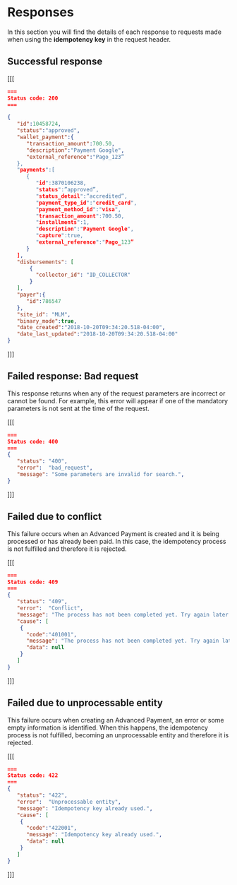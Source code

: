 # Responses

In this section you will find the details of each response to requests made when using the **idempotency key** in the request header.

## Successful response

[[[
```Json
===
Status code: 200
===

{
   "id":10458724,
   "status":"approved",
   "wallet_payment":{
      "transaction_amount":700.50,
      "description":"Payment Google",
      "external_reference":"Pago_123”
   },
   "payments":[
      {
         "id":3870106238,
         "status":”approved”,
         "status_detail":”accredited”,
         "payment_type_id":"credit_card",
         "payment_method_id":"visa",
         "transaction_amount":700.50,
         "installments":1,
         "description":"Payment Google",
         "capture":true,
         "external_reference":"Pago_123”
      }
   ],
   "disbursements": [
       {
         "collector_id": "ID_COLLECTOR"
       }
   ],
   "payer":{
      "id":786547
   },
   "site_id": "MLM",
   "binary_mode":true,
   "date_created":"2018-10-20T09:34:20.518-04:00",
   "date_last_updated":"2018-10-20T09:34:20.518-04:00"
}

```
]]]

## Failed response: Bad request

This response returns when any of the request parameters are incorrect or cannot be found. For example, this error will appear if one of the mandatory parameters is not sent at the time of the request.

[[[
```Json
===
Status code: 400
===
{
   "status": "400",
   "error":  "bad_request",
   "message": "Some parameters are invalid for search.",
}

```
]]]

## Failed due to conflict

This failure occurs when an Advanced Payment is created and it is being processed or has already been paid. In this case, the idempotency process is not fulfilled and therefore it is rejected.

[[[
```Json
===
Status code: 409
===
{
   "status": "409",
   "error":  "Conflict",
   "message": "The process has not been completed yet. Try again later.",
   "cause": [
    {
      "code":"401001",
      "message": "The process has not been completed yet. Try again later.",
      "data": null
    }
   ]
}

```
]]]

## Failed due to unprocessable entity

This failure occurs when creating an Advanced Payment, an error or some empty information is identified. When this happens, the idempotency process is not fulfilled, becoming an unprocessable entity and therefore it is rejected.

[[[
```Json
===
Status code: 422
===
{
   "status": "422",
   "error":  "Unprocessable entity",
   "message": "Idempotency key already used.",
   "cause": [
    {
      "code":"422001",
      "message": "Idempotency key already used.",
      "data": null
    }
   ]
}

```
]]]
